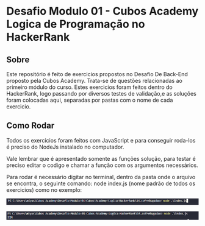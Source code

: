 # Desafio Modulo 01 - Cubos Academy Logica de Programação no HackerRank

## Sobre

Este repositório é feito de exercicios propostos no Desafio De Back-End proposto pela Cubos Academy. Trata-se de questões relacionadas ao primeiro módulo do curso.
Estes exercicios foram feitos dentro do HackerRank, logo passando por diversos testes de validação,e as soluções foram colocadas aqui, separadas por pastas com o nome de cada exercicio.

## Como Rodar

Todos os exercicios foram feitos com JavaScript e para conseguir roda-los é preciso do NodeJs instalado no computador.

Vale lembrar que é apresentado somente as funções solução, para testar é preciso editar o codigo e chamar a função com os argumentos necessários.

Para rodar é necessário digitar no terminal, dentro da pasta onde o arquivo se encontra, o seguinte comando: node index.js (nome padrão de todos os exercicios) como no exemplo:

![comando node-js](/img/comando-terminal.png)

![Resultado do Programa](/img/resultado-atualizado.png)
